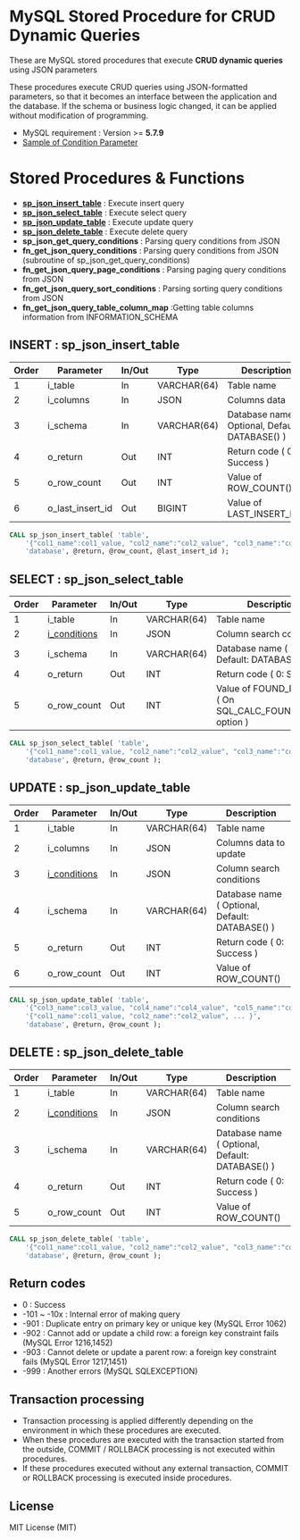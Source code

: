 # MySQL Stored Procedure for CRUD Dynamic Queries

These are MySQL stored procedures that execute **CRUD dynamic queries** using JSON parameters

These procedures execute CRUD queries using JSON-formatted parameters, so that it becomes an interface between the application and the database.
If the schema or business logic changed, it can be applied without modification of programming.

- MySQL requirement : Version >= **5.7.9**
- [Sample of Condition Parameter](Condition_Samples.md)

# Stored Procedures & Functions

- [**sp_json_insert_table**](#INSERT-:-sp_json_insert_table) : Execute insert query
- [**sp_json_select_table**](#SELECT-:-sp_json_select_table) : Execute select query
- [**sp_json_update_table**](#UPDATE-:-sp_json_update_table) : Execute update query
- [**sp_json_delete_table**](#DELETE-:-sp_json_delete_table) : Execute delete query
- **sp_json_get_query_conditions** : Parsing query conditions from JSON
- **fn_get_json_query_conditions** : Parsing query conditions from JSON (subroutine of sp_json_get_query_conditions)
- **fn_get_json_query_page_conditions** : Parsing paging query conditions from JSON
- **fn_get_json_query_sort_conditions** : Parsing sorting query conditions from JSON
- **fn_get_json_query_table_column_map** :Getting table columns information from INFORMATION_SCHEMA

## INSERT : sp_json_insert_table

Order | Parameter | In/Out | Type | Description
------|-----------|--------|------|------------
1 | i_table | In | VARCHAR(64) | Table name
2 | i_columns | In | JSON | Columns data
3 | i_schema | In | VARCHAR(64) | Database name ( Optional, Default: DATABASE() )
4 | o_return | Out | INT | Return code ( 0: Success )
5 | o_row_count | Out | INT | Value of ROW_COUNT()
6 | o_last_insert_id | Out | BIGINT | Value of LAST_INSERT_ID()
```sql
CALL sp_json_insert_table( 'table',
    '{"col1_name":col1_value, "col2_name":"col2_value", "col3_name":"col3_value", ... }',
    'database', @return, @row_count, @last_insert_id );
```

## SELECT : sp_json_select_table

Order | Parameter | In/Out | Type | Description
------|-----------|--------|------|------------
1 | i_table | In | VARCHAR(64) | Table name
2 | [i_conditions](Condition_Samples.md) | In | JSON | Column search conditions
3 | i_schema | In | VARCHAR(64) | Database name ( Optional, Default: DATABASE() )
4 | o_return | Out | INT | Return code ( 0: Success )
5 | o_row_count | Out | INT | Value of FOUND_ROWS() ( On SQL_CALC_FOUND_ROWS  option )
```sql
CALL sp_json_select_table( 'table',
    '{"col1_name":col1_value, "col2_name":"col2_value", "col3_name":"col3_value", ... }',
    'database', @return, @row_count );
```

## UPDATE : sp_json_update_table

Order | Parameter | In/Out | Type | Description
------|-----------|--------|------|------------
1 | i_table | In | VARCHAR(64) | Table name
2 | i_columns | In | JSON | Columns data to update
3 | [i_conditions](Condition_Samples.md) | In | JSON | Column search conditions
4 | i_schema | In | VARCHAR(64) | Database name ( Optional, Default: DATABASE() )
5 | o_return | Out | INT | Return code ( 0: Success )
6 | o_row_count | Out | INT | Value of ROW_COUNT()
```sql
CALL sp_json_update_table( 'table',
    '{"col3_name":col3_value, "col4_name":"col4_value", "col5_name":"col5_value", ... }',
    '{"col1_name":col1_value, "col2_name":"col2_value", ... }',
    'database', @return, @row_count );
```

## DELETE : sp_json_delete_table

Order | Parameter | In/Out | Type | Description
------|-----------|--------|------|------------
1 | i_table | In | VARCHAR(64) | Table name
2 | [i_conditions](Condition_Samples.md) | In | JSON | Column search conditions
3 | i_schema | In | VARCHAR(64) | Database name ( Optional, Default: DATABASE() )
4 | o_return | Out | INT | Return code ( 0: Success )
5 | o_row_count | Out | INT | Value of ROW_COUNT()
```sql
CALL sp_json_delete_table( 'table',
    '{"col1_name":col1_value, "col2_name":"col2_value", "col3_name":"col3_value", ... }',
    'database', @return, @row_count );
```

## Return codes
- 0 : Success
- -101 ~ -10x : Internal error of making query
- -901 : Duplicate entry on primary key or unique key (MySQL Error 1062)
- -902 : Cannot add or update a child row: a foreign key constraint fails (MySQL Error 1216,1452)
- -903 : Cannot delete or update a parent row: a foreign key constraint fails (MySQL Error 1217,1451)
- -999 : Another errors (MySQL SQLEXCEPTION)


## Transaction processing
- Transaction processing is applied differently depending on the environment in which these procedures are executed.
- When these procedures are executed with the transaction started from the outside, COMMIT / ROLLBACK processing is not executed within procedures.
- If these procedures executed without any external transaction, COMMIT or ROLLBACK processing is executed inside procedures.


## License

MIT License (MIT)
